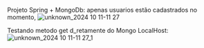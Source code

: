 Projeto Spring + MongoDb:
apenas usuarios estão cadastrados no momento,
![unknown_2024 10 11-11 27](https://github.com/user-attachments/assets/f241f247-5244-40c3-8018-4b3e8b71d718)

Testando metodo get d_retamente do Mongo LocalHost:
![unknown_2024 10 11-11 27_1](https://github.com/user-attachments/assets/567f6286-2371-4f25-b75b-e77b8f97d11a)
